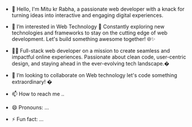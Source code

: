 - 👋 Hello, I'm Mitu kr Rabha, a passionate web developer with a knack for turning ideas into interactive and engaging digital experiences. 
- 👀 I’m interested in Web Technology 🚀 Constantly exploring new technologies and frameworks to stay on the cutting edge of web development. Let's build something awesome together! 🌐✨

- 👨‍💻 Full-stack web developer on a mission to create seamless and impactful online experiences. Passionate about clean code, user-centric design, and staying ahead in the ever-evolving tech landscape.�

- 💞️ I’m looking to collaborate on Web technology  let's code something extraordinary! �
- 📫 How to reach me ..
- 😄 Pronouns: ...
- ⚡ Fun fact: ...

<!---
mitu78m/mitu78m is a ✨ special ✨ repository because its `README.md` (this file) appears on your GitHub profile.
You can click the Preview link to take a look at your changes.
--->
